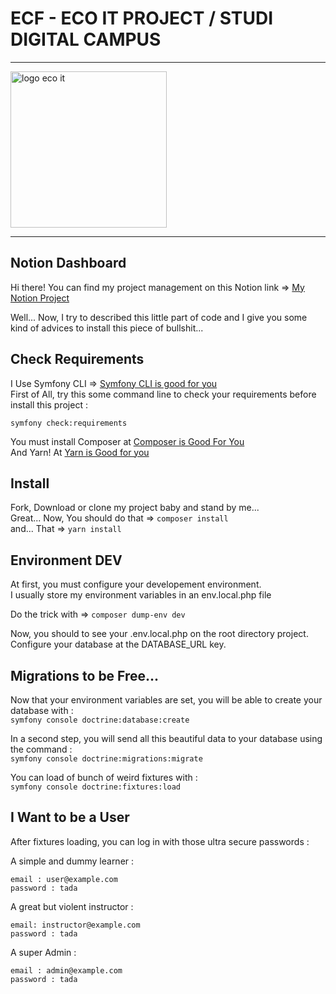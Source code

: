 # ECF - ECO IT PROJECT / STUDI DIGITAL CAMPUS

<hr />

<img src="https://zupimages.net/up/22/11/nfdm.png" alt="logo eco it" width="250px" height="auto" />

<hr />

## Notion Dashboard

Hi there! You can find my project management on this Notion link => [My Notion Project](https://coffee-comic-8d3.notion.site/37fcafe356514e68ac0400ee902792b1?v=94015e345f4844d7bffc321ff7c0629f)

Well... Now, I try to described this little part of code and I give you some kind of advices to install this piece of bullshit...

## Check Requirements

I Use Symfony CLI => [Symfony CLI is good for you](https://symfony.com/download)  
First of All, try this some command line to check your requirements before install this project :

`symfony check:requirements`

You must install Composer at [Composer is Good For You](https://getcomposer.org/)  
And Yarn! At [Yarn is Good for you](https://yarnpkg.com/getting-started/install)

## Install

Fork, Download or clone my project baby and stand by me...  
Great... Now, You should do that => `composer install`  
and... That => `yarn install`

## Environment DEV

At first, you must configure your developement environment.  
I usually store my environment variables in an env.local.php file

Do the trick with => `composer dump-env dev`

Now, you should to see your .env.local.php on the root directory project.  
Configure your database at the DATABASE_URL key.

## Migrations to be Free...

Now that your environment variables are set, you will be able to create your database with :  
`symfony console doctrine:database:create`

In a second step, you will send all this beautiful data to your database using the command :  
`symfony console doctrine:migrations:migrate`

You can load of bunch of weird fixtures with :  
`symfony console doctrine:fixtures:load`

## I Want to be a User

After fixtures loading, you can log in with those ultra secure passwords :

A simple and dummy learner :  
```
email : user@example.com
password : tada
```

A great but violent instructor :  
```
email: instructor@example.com
password : tada
```

A super Admin :  
```
email : admin@example.com
password : tada
```
